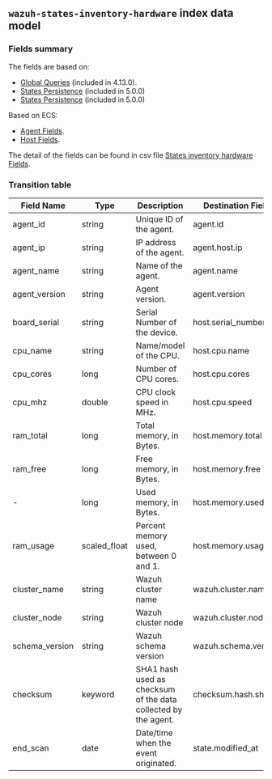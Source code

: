 ## `wazuh-states-inventory-hardware` index data model

### Fields summary

The fields are based on:
- [Global Queries](https://github.com/wazuh/wazuh/issues/27898) (included in 4.13.0).
- [States Persistence](https://github.com/wazuh/wazuh/issues/29840#issuecomment-2937251736) (included in 5.0.0)
- [States Persistence](https://github.com/wazuh/wazuh/issues/29533) (included in 5.0.0)

Based on ECS:

- [Agent Fields](https://www.elastic.co/guide/en/ecs/current/ecs-agent.html).
- [Host Fields](https://www.elastic.co/guide/en/ecs/current/ecs-host.html).

The detail of the fields can be found in csv file [States inventory hardware Fields](fields.csv).

### Transition table

| Field Name      | Type         | Description                                                    | Destination Field    | Custom |
|-----------------|--------------|----------------------------------------------------------------|----------------------|--------|
| agent_id        | string       | Unique ID of the agent.                                        | agent.id             | FALSE  |
| agent_ip        | string       | IP address of the agent.                                       | agent.host.ip        | TRUE   |
| agent_name      | string       | Name of the agent.                                             | agent.name           | FALSE  |
| agent_version   | string       | Agent version.                                                 | agent.version        | FALSE  |
| board_serial    | string       | Serial Number of the device.                                   | host.serial_number   | TRUE   |
| cpu_name        | string       | Name/model of the CPU.                                         | host.cpu.name        | TRUE   |
| cpu_cores       | long         | Number of CPU cores.                                           | host.cpu.cores       | TRUE   |
| cpu_mhz         | double       | CPU clock speed in MHz.                                        | host.cpu.speed       | TRUE   |
| ram_total       | long         | Total memory, in Bytes.                                        | host.memory.total    | TRUE   |
| ram_free        | long         | Free memory, in Bytes.                                         | host.memory.free     | TRUE   |
| -               | long         | Used memory, in Bytes.                                         | host.memory.used     | TRUE   |
| ram_usage       | scaled_float | Percent memory used, between 0 and 1.                          | host.memory.usage    | TRUE   |
| cluster_name    | string       | Wazuh cluster name                                             | wazuh.cluster.name   | TRUE   |
| cluster_node    | string       | Wazuh cluster node                                             | wazuh.cluster.node   | TRUE   |
| schema_version  | string       | Wazuh schema version                                           | wazuh.schema.version | TRUE   |
| checksum        | keyword      | SHA1 hash used as checksum of the data collected by the agent. | checksum.hash.sha1   | TRUE   |
| end_scan        | date         | Date/time when the event originated.                           | state.modified_at    | TRUE   |
